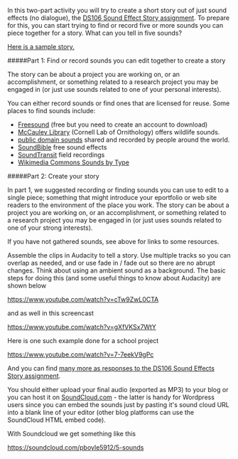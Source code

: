 In this two-part activity you will try to create a short story out of just sound effects (no dialogue), the [DS106 Sound Effect Story assignment](http://assignments.ds106.us/assignments/sound-effects-story/). To prepare for this, you can start trying to find or record five or more sounds you can piece together for a story. What can you tell in five sounds?

[Here is a sample story.](https://soundcloud.com/a_motley92/sound-story)

#####Part 1: Find or record sounds you can edit together to create a story

The story can be about a project you are working on, or an accomplishment, or something related to a research project you may be engaged in (or just use sounds related to one of your personal interests).

You can either record sounds or find ones that are licensed for reuse. Some places to find sounds include:

<ul>
 	<li><a href="http://www.freesound.org/">Freesound</a> (free but you need to create an account to download)</li>
 	<li><a href="http://macaulaylibrary.org/">McCauley Library</a> (Cornell Lab of Ornithology) offers wildlife sounds.</li>
 	<li><a href="http://www.pdsounds.org/">public domain sounds</a> shared and recorded by people around the world.</li>
 	<li><a href="http://soundbible.com/free-sound-effects-1.html">SoundBible</a> free sound effects</li>
 	<li><a href="http://turbulence.org/soundtransit/search/">SoundTransit</a> field recordings</li>
 	<li><a href="http://commons.wikimedia.org/wiki/Category:Sounds_by_type">Wikimedia Commons Sounds by Type</a></li>
</ul>

#####Part 2: Create your story

In part 1, we suggested recording or finding sounds you can use to edit to a single piece; something that might introduce your eportfolio or web site readers to the environment of the place you work.  The story can be about a project you are working on, or an accomplishment, or something related to a research project you may be engaged in (or just uses sounds related to one of your strong interests).

If you have not gathered sounds, see above for links to some resources.

Assemble the clips in Audacity to tell a story. Use multiple tracks so you can overlap as needed, and or use fade in / fade out so there are no abrupt changes. Think about using an ambient sound as a background. The basic steps for doing this (and some useful things to know about Audacity) are shown below

https://www.youtube.com/watch?v=cTw9ZwL0CTA

and as well in this screencast 

https://www.youtube.com/watch?v=gXfVKSx7WtY

Here is one such example done for a school project

https://www.youtube.com/watch?v=7-7eekV9gPc

And you can find <a href="http://assignments.ds106.us/assignments/sound-effects-story/">many more as responses to the DS106 Sound Effects Story assignment</a>.

You should either upload your final audio (exported as MP3) to your blog or you can host it on <a href="http://soundcloud.com">SoundCloud.com</a> - the latter is handy for Wordpress users since you can embed the sounds just by pasting it's sound cloud URL into a blank line of your editor (other blog platforms can use the SoundCloud HTML embed code). 

With Soundcloud we get something like this

https://soundcloud.com/pboyle5912/5-sounds